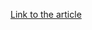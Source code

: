 [Link to the article](https://blog.trendmicro.com/trendlabs-security-intelligence/sykipot-now-targeting-us-civil-aviation-sector-information/)
